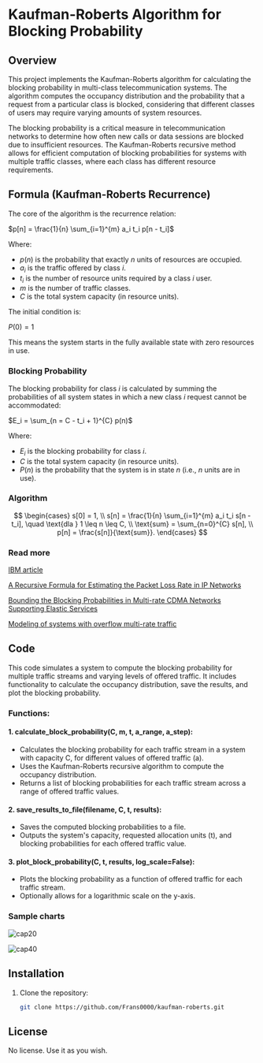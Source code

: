 # Kaufman-Roberts Algorithm for Blocking Probability

## Overview
This project implements the Kaufman-Roberts algorithm for calculating the blocking probability in multi-class telecommunication systems. The algorithm computes the occupancy distribution and the probability that a request from a particular class is blocked, considering that different classes of users may require varying amounts of system resources.

The blocking probability is a critical measure in telecommunication networks to determine how often new calls or data sessions are blocked due to insufficient resources. The Kaufman-Roberts recursive method allows for efficient computation of blocking probabilities for systems with multiple traffic classes, where each class has different resource requirements.

## Formula (Kaufman-Roberts Recurrence)
The core of the algorithm is the recurrence relation:

$p[n] = \frac{1}{n} \sum_{i=1}^{m} a_i t_i p[n - t_i]$


Where:
- $p(n)$ is the probability that exactly $n$ units of resources are occupied.
- $a_i$ is the traffic offered by class $i$.
- $t_i$ is the number of resource units required by a class $i$ user.
- $m$ is the number of traffic classes.
- $C$ is the total system capacity (in resource units).

The initial condition is:


$P(0) = 1$

This means the system starts in the fully available state with zero resources in use.

### Blocking Probability
The blocking probability for class $i$ is calculated by summing the probabilities of all system states in which a new class $i$ request cannot be accommodated:


$E_i = \sum_{n = C - t_i + 1}^{C} p(n)$


Where:
- $E_i$ is the blocking probability for class $i$.
- $C$ is the total system capacity (in resource units).
- $P(n)$ is the probability that the system is in state $n$ (i.e., $n$ units are in use).

### Algorithm

$$
\begin{cases}
    s[0] = 1, \\
    s[n] = \frac{1}{n} \sum_{i=1}^{m} a_i t_i s[n - t_i], \quad \text{dla } 1 \leq n \leq C, \\
    \text{sum} = \sum_{n=0}^{C} s[n], \\
    p[n] = \frac{s[n]}{\text{sum}}.
\end{cases}
$$

### Read more
[IBM article](https://www.ibm.com/docs/en/tnpm/1.4.4?topic=functions-kaufman-roberts-based)

[A Recursive Formula for Estimating the Packet Loss Rate in IP Networks](https://eudl.eu/pdf/10.4108/ICST.VALUETOOLS2009.8015)

[Bounding the Blocking Probabilities in Multi-rate CDMA Networks Supporting Elastic Services](https://webspn.hit.bme.hu/~telek/cikkek/fodo06g.pdf)

[Modeling of systems with overflow multi-rate traffic](https://link.springer.com/content/pdf/10.1007/s11235-008-9070-8.pdf)

## Code
This code simulates a system to compute the blocking probability for multiple traffic streams and varying levels of offered traffic. It includes functionality to calculate the occupancy distribution, save the results, and plot the blocking probability.

### Functions:
#### 1. calculate_block_probability(C, m, t, a_range, a_step):

- Calculates the blocking probability for each traffic stream in a system with capacity C, for different values of offered traffic (a).
- Uses the Kaufman-Roberts recursive algorithm to compute the occupancy distribution.
- Returns a list of blocking probabilities for each traffic stream across a range of offered traffic values.

#### 2. save_results_to_file(filename, C, t, results):

- Saves the computed blocking probabilities to a file.
- Outputs the system's capacity, requested allocation units (t), and blocking probabilities for each offered traffic value.

#### 3. plot_block_probability(C, t, results, log_scale=False):

- Plots the blocking probability as a function of offered traffic for each traffic stream.
- Optionally allows for a logarithmic scale on the y-axis.

### Sample charts

![cap20](https://github.com/user-attachments/assets/bc57ef4e-d2bf-449d-9cf0-cc2ad3531186)

![cap40](https://github.com/user-attachments/assets/aee2de64-f111-4cf4-918b-af41078326e9)



## Installation
1. Clone the repository:

    ```bash
    git clone https://github.com/Frans0000/kaufman-roberts.git
    ```


## License
No license. Use it as you wish.




